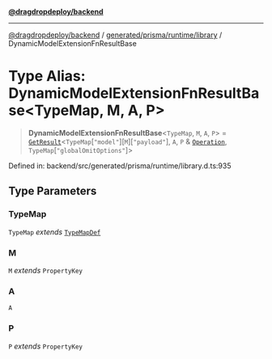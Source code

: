 [**@dragdropdeploy/backend**](../../../../../README.md)

***

[@dragdropdeploy/backend](../../../../../README.md) / [generated/prisma/runtime/library](../README.md) / DynamicModelExtensionFnResultBase

# Type Alias: DynamicModelExtensionFnResultBase\<TypeMap, M, A, P\>

> **DynamicModelExtensionFnResultBase**\<`TypeMap`, `M`, `A`, `P`\> = [`GetResult`](GetResult.md)\<`TypeMap`\[`"model"`\]\[`M`\]\[`"payload"`\], `A`, `P` & [`Operation`](Operation.md), `TypeMap`\[`"globalOmitOptions"`\]\>

Defined in: backend/src/generated/prisma/runtime/library.d.ts:935

## Type Parameters

### TypeMap

`TypeMap` *extends* [`TypeMapDef`](TypeMapDef.md)

### M

`M` *extends* `PropertyKey`

### A

`A`

### P

`P` *extends* `PropertyKey`
